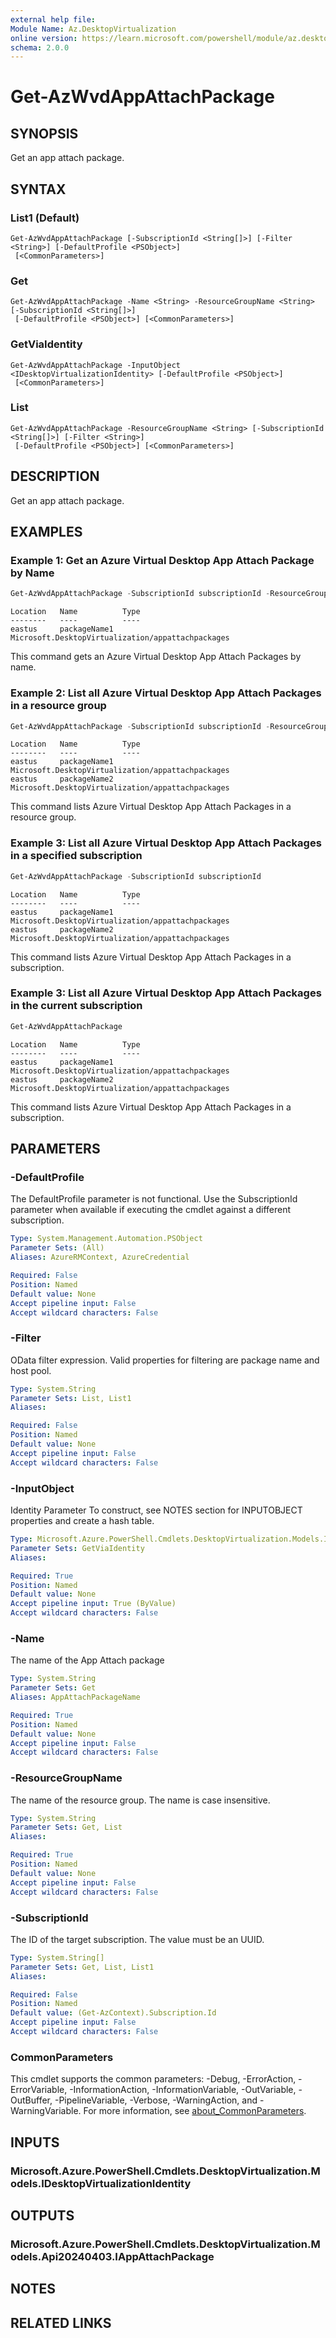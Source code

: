 ```yaml
---
external help file:
Module Name: Az.DesktopVirtualization
online version: https://learn.microsoft.com/powershell/module/az.desktopvirtualization/get-azwvdappattachpackage
schema: 2.0.0
---
```


# Get-AzWvdAppAttachPackage

## SYNOPSIS
Get an app attach package.

## SYNTAX

### List1 (Default)
```
Get-AzWvdAppAttachPackage [-SubscriptionId <String[]>] [-Filter <String>] [-DefaultProfile <PSObject>]
 [<CommonParameters>]
```

### Get
```
Get-AzWvdAppAttachPackage -Name <String> -ResourceGroupName <String> [-SubscriptionId <String[]>]
 [-DefaultProfile <PSObject>] [<CommonParameters>]
```

### GetViaIdentity
```
Get-AzWvdAppAttachPackage -InputObject <IDesktopVirtualizationIdentity> [-DefaultProfile <PSObject>]
 [<CommonParameters>]
```

### List
```
Get-AzWvdAppAttachPackage -ResourceGroupName <String> [-SubscriptionId <String[]>] [-Filter <String>]
 [-DefaultProfile <PSObject>] [<CommonParameters>]
```

## DESCRIPTION
Get an app attach package.

## EXAMPLES

### Example 1: Get an Azure Virtual Desktop App Attach Package by Name
```powershell
Get-AzWvdAppAttachPackage -SubscriptionId subscriptionId -ResourceGroupName resourceGroupName -Name packageName1
```

```output
Location   Name          Type
--------   ----          ----
eastus     packageName1  Microsoft.DesktopVirtualization/appattachpackages
```

This command gets an Azure Virtual Desktop App Attach Packages by name.

### Example 2: List all Azure Virtual Desktop App Attach Packages in a resource group
```powershell
Get-AzWvdAppAttachPackage -SubscriptionId subscriptionId -ResourceGroupName resourceGroupName
```

```output
Location   Name          Type
--------   ----          ----
eastus     packageName1  Microsoft.DesktopVirtualization/appattachpackages
eastus     packageName2  Microsoft.DesktopVirtualization/appattachpackages
```

This command lists Azure Virtual Desktop App Attach Packages in a resource group.

### Example 3: List all Azure Virtual Desktop App Attach Packages in a specified subscription
```powershell
Get-AzWvdAppAttachPackage -SubscriptionId subscriptionId
```

```output
Location   Name          Type
--------   ----          ----
eastus     packageName1  Microsoft.DesktopVirtualization/appattachpackages
eastus     packageName2  Microsoft.DesktopVirtualization/appattachpackages
```

This command lists Azure Virtual Desktop App Attach Packages in a subscription.

### Example 3: List all Azure Virtual Desktop App Attach Packages in the current subscription
```powershell
Get-AzWvdAppAttachPackage
```

```output
Location   Name          Type
--------   ----          ----
eastus     packageName1  Microsoft.DesktopVirtualization/appattachpackages
eastus     packageName2  Microsoft.DesktopVirtualization/appattachpackages
```

This command lists Azure Virtual Desktop App Attach Packages in a subscription.

## PARAMETERS

### -DefaultProfile
The DefaultProfile parameter is not functional.
Use the SubscriptionId parameter when available if executing the cmdlet against a different subscription.

```yaml
Type: System.Management.Automation.PSObject
Parameter Sets: (All)
Aliases: AzureRMContext, AzureCredential

Required: False
Position: Named
Default value: None
Accept pipeline input: False
Accept wildcard characters: False
```

### -Filter
OData filter expression.
Valid properties for filtering are package name and host pool.

```yaml
Type: System.String
Parameter Sets: List, List1
Aliases:

Required: False
Position: Named
Default value: None
Accept pipeline input: False
Accept wildcard characters: False
```

### -InputObject
Identity Parameter
To construct, see NOTES section for INPUTOBJECT properties and create a hash table.

```yaml
Type: Microsoft.Azure.PowerShell.Cmdlets.DesktopVirtualization.Models.IDesktopVirtualizationIdentity
Parameter Sets: GetViaIdentity
Aliases:

Required: True
Position: Named
Default value: None
Accept pipeline input: True (ByValue)
Accept wildcard characters: False
```

### -Name
The name of the App Attach package

```yaml
Type: System.String
Parameter Sets: Get
Aliases: AppAttachPackageName

Required: True
Position: Named
Default value: None
Accept pipeline input: False
Accept wildcard characters: False
```

### -ResourceGroupName
The name of the resource group.
The name is case insensitive.

```yaml
Type: System.String
Parameter Sets: Get, List
Aliases:

Required: True
Position: Named
Default value: None
Accept pipeline input: False
Accept wildcard characters: False
```

### -SubscriptionId
The ID of the target subscription.
The value must be an UUID.

```yaml
Type: System.String[]
Parameter Sets: Get, List, List1
Aliases:

Required: False
Position: Named
Default value: (Get-AzContext).Subscription.Id
Accept pipeline input: False
Accept wildcard characters: False
```

### CommonParameters
This cmdlet supports the common parameters: -Debug, -ErrorAction, -ErrorVariable, -InformationAction, -InformationVariable, -OutVariable, -OutBuffer, -PipelineVariable, -Verbose, -WarningAction, and -WarningVariable. For more information, see [about_CommonParameters](http://go.microsoft.com/fwlink/?LinkID=113216).

## INPUTS

### Microsoft.Azure.PowerShell.Cmdlets.DesktopVirtualization.Models.IDesktopVirtualizationIdentity

## OUTPUTS

### Microsoft.Azure.PowerShell.Cmdlets.DesktopVirtualization.Models.Api20240403.IAppAttachPackage

## NOTES

## RELATED LINKS

